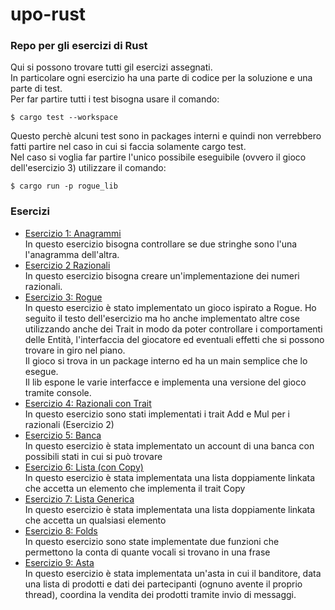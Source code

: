 # upo-rust
### Repo per gli esercizi di Rust
Qui si possono trovare tutti gil esercizi assegnati.\
In particolare ogni esercizio ha una parte di codice per la soluzione e una parte di test.\
Per far partire tutti i test bisogna usare il comando:
```console
$ cargo test --workspace
```
Questo perchè alcuni test sono in packages interni e quindi non verrebbero fatti partire nel caso in cui si faccia solamente cargo test.\
Nel caso si voglia far partire l'unico possibile eseguibile (ovvero il gioco dell'esercizio 3) utilizzare il comando:
```console
$ cargo run -p rogue_lib
```

### Esercizi
- [Esercizio 1: Anagrammi](https://github.com/Berack96/upo-rust/blob/main/src/es01_anagram.rs)\
In questo esercizio bisogna controllare se due stringhe sono l'una l'anagramma dell'altra.
- [Esercizio 2 Razionali](https://github.com/Berack96/upo-rust/blob/main/src/es02_rational.rs)\
In questo esercizio bisogna creare un'implementazione dei numeri razionali.
- [Esercizio 3: Rogue](https://github.com/Berack96/upo-rust/blob/main/rogue_lib/src/lib.rs)\
In questo esercizio è stato implementato un gioco ispirato a Rogue. Ho seguito il testo dell'esercizio ma ho anche implementato altre cose utilizzando anche dei Trait in modo da poter controllare i comportamenti delle Entità, l'interfaccia del giocatore ed eventuali effetti che si possono trovare in giro nel piano.\
Il gioco si trova in un package interno ed ha un main semplice che lo esegue.\
Il lib espone le varie interfacce e implementa una versione del gioco tramite console.
- [Esercizio 4: Razionali con Trait](https://github.com/Berack96/upo-rust/blob/main/src/es04_rational_traits.rs)\
In questo esercizio sono stati implementati i trait Add e Mul per i razionali (Esercizio 2)
- [Esercizio 5: Banca](https://github.com/Berack96/upo-rust/blob/main/src/es05_bank.rs)\
In questo esercizio è stata implementato un account di una banca con possibili stati in cui si può trovare
- [Esercizio 6: Lista (con Copy)](https://github.com/Berack96/upo-rust/blob/main/src/es06_list.rs)\
In questo esercizio è stata implementata una lista doppiamente linkata che accetta un elemento che implementa il trait Copy
- [Esercizio 7: Lista Generica](https://github.com/Berack96/upo-rust/blob/main/src/es07_list_generic.rs)\
In questo esercizio è stata implementata una lista doppiamente linkata che accetta un qualsiasi elemento
- [Esercizio 8: Folds](https://github.com/Berack96/upo-rust/blob/main/src/es08_folds.rs)\
In questo esercizio sono state implementate due funzioni che permettono la conta di quante vocali si trovano in una frase
- [Esercizio 9: Asta](https://github.com/Berack96/upo-rust/blob/main/src/es09_auction.rs)\
In questo esercizio è stata implementata un'asta in cui il banditore, data una lista di prodotti e dati dei partecipanti (ognuno avente il proprio thread), coordina la vendita dei prodotti tramite invio di messaggi.
